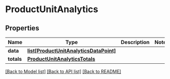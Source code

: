 # ProductUnitAnalytics

## Properties
Name | Type | Description | Notes
------------ | ------------- | ------------- | -------------
**data** | [**list[ProductUnitAnalyticsDataPoint]**](ProductUnitAnalyticsDataPoint.md) |  | 
**totals** | [**ProductUnitAnalyticsTotals**](ProductUnitAnalyticsTotals.md) |  | 

[[Back to Model list]](../README.md#documentation-for-models) [[Back to API list]](../README.md#documentation-for-api-endpoints) [[Back to README]](../README.md)


